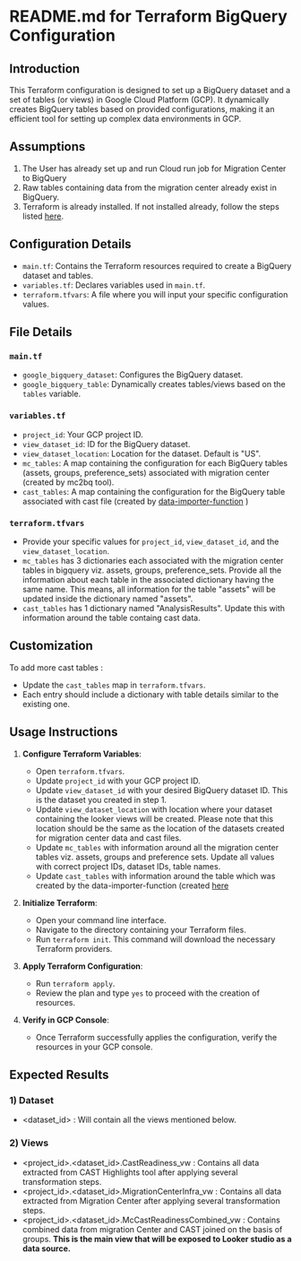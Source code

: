 # README.md for Terraform BigQuery Configuration

## Introduction

This Terraform configuration is designed to set up a BigQuery dataset and a set of tables (or views) in Google Cloud Platform (GCP). It dynamically creates BigQuery tables based on provided configurations, making it an efficient tool for setting up complex data environments in GCP.

## Assumptions
1) The User has already set up and run Cloud run job for Migration Center to BigQuery
1) Raw tables containing data from the migration center already exist in BigQuery.
1) Terraform is already installed. If not installed already, follow the steps listed [here](https://developer.hashicorp.com/terraform/tutorials/gcp-get-started/install-cli).

## Configuration Details

- `main.tf`: Contains the Terraform resources required to create a BigQuery dataset and tables.
- `variables.tf`: Declares variables used in `main.tf`.
- `terraform.tfvars`: A file where you will input your specific configuration values.

## File Details

### `main.tf`

- `google_bigquery_dataset`: Configures the BigQuery dataset.
- `google_bigquery_table`: Dynamically creates tables/views based on the `tables` variable.

### `variables.tf`

- `project_id`: Your GCP project ID.
- `view_dataset_id`: ID for the BigQuery dataset.
- `view_dataset_location`: Location for the dataset. Default is "US".
- `mc_tables`: A map containing the configuration for each BigQuery tables (assets, groups, preference_sets) associated with migration center (created by mc2bq tool).
- `cast_tables`: A map containing the configuration for the BigQuery table associated with cast file (created by [data-importer-function](https://github.com/bishtkomal/mc-cast-tf/blob/main/cloud-function-trigger/README.md#expected-results-from-terraform) )

### `terraform.tfvars`

- Provide your specific values for `project_id`, `view_dataset_id`, and the `view_dataset_location`.
- `mc_tables` has 3 dictionaries each associated with the migration center tables in bigquery viz. assets, groups, preference_sets. Provide all the information about each table in the associated dictionary having the same name. This means, all information for the table "assets" will be updated inside the dictionary named "assets".
- `cast_tables` has 1 dictionary named "AnalysisResults". Update this with information around the table containg cast data.

## Customization

To add more cast tables :
- Update the `cast_tables` map in `terraform.tfvars`.
- Each entry should include a dictionary with table details similar to the existing one.

## Usage Instructions

1. **Configure Terraform Variables**:
   - Open `terraform.tfvars`.
   - Update `project_id` with your GCP project ID.
   - Update `view_dataset_id` with your desired BigQuery dataset ID. This is the dataset you created in step 1.
   - Update `view_dataset_location` with location where your dataset containing the looker views will be created. Please note that this location should be the same as the location of the datasets created for migration center data and cast files.
   - Update `mc_tables` with information around all the migration center tables viz. assets, groups and preference sets. Update all values with correct project IDs, dataset IDs, table names.
   - Update `cast_tables` with information around the table which was created by the data-importer-function (created [here](https://github.com/bishtkomal/mc-cast-tf/blob/main/cloud-function-trigger/README.md#expected-results-from-terraform)

2. **Initialize Terraform**:
   - Open your command line interface.
   - Navigate to the directory containing your Terraform files.
   - Run `terraform init`. This command will download the necessary Terraform providers.

3. **Apply Terraform Configuration**:
   - Run `terraform apply`.
   - Review the plan and type `yes` to proceed with the creation of resources.

4. **Verify in GCP Console**:
   - Once Terraform successfully applies the configuration, verify the resources in your GCP console.

## Expected Results

### 1) Dataset
   - <dataset_id> : Will contain all the views mentioned below.
### 2) Views
   - <project_id>.<dataset_id>.CastReadiness_vw : Contains all data extracted from CAST Highlights tool after applying several transformation steps.
   - <project_id>.<dataset_id>.MigrationCenterInfra_vw : Contains all data extracted from Migration Center after applying several transformation steps.
   - <project_id>.<dataset_id>.McCastReadinessCombined_vw : Contains combined data from migration Center and CAST joined on the basis of groups. **This is the main view that will be exposed to Looker studio as a data source.**


